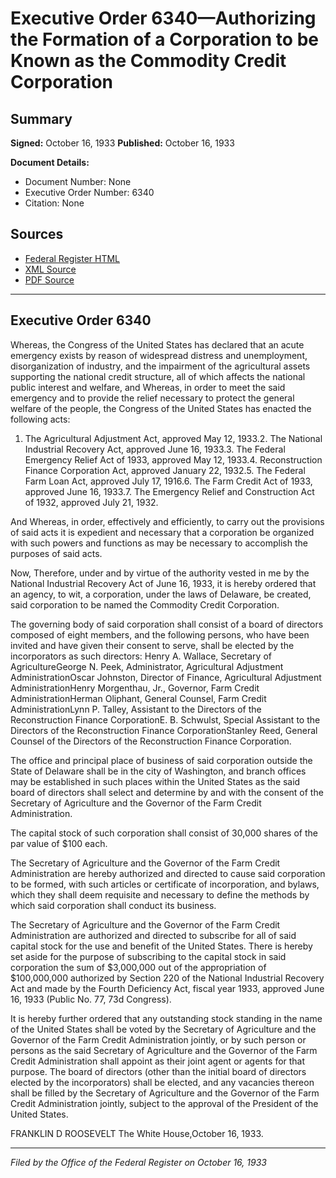 # Executive Order 6340—Authorizing the Formation of a Corporation to be Known as the Commodity Credit Corporation

## Summary

**Signed:** October 16, 1933
**Published:** October 16, 1933

**Document Details:**
- Document Number: None
- Executive Order Number: 6340
- Citation: None

## Sources
- [Federal Register HTML](https://www.presidency.ucsb.edu/documents/executive-order-6340-authorizing-the-formation-corporation-be-known-the-commodity-credit)
- [XML Source](None)
- [PDF Source](None)

---

## Executive Order 6340

Whereas, the Congress of the United States has declared that an acute emergency exists by reason of widespread distress and unemployment, disorganization of industry, and the impairment of the agricultural assets supporting the national credit structure, all of which affects the national public interest and welfare, and
Whereas, in order to meet the said emergency and to provide the relief necessary to protect the general welfare of the people, the Congress of the United States has enacted the following acts:
1. The Agricultural Adjustment Act, approved May 12, 1933.2. The National Industrial Recovery Act, approved June 16, 1933.3. The Federal Emergency Relief Act of 1933, approved May 12, 1933.4. Reconstruction Finance Corporation Act, approved January 22, 1932.5. The Federal Farm Loan Act, approved July 17, 1916.6. The Farm Credit Act of 1933, approved June 16, 1933.7. The Emergency Relief and Construction Act of 1932, approved July 21, 1932.

And Whereas, in order, effectively and efficiently, to carry out the provisions of said acts it is expedient and necessary that a corporation be organized with such powers and functions as may be necessary to accomplish the purposes of said acts.

Now, Therefore, under and by virtue of the authority vested in me by the National Industrial Recovery Act of June 16, 1933, it is hereby ordered that an agency, to wit, a corporation, under the laws of Delaware, be created, said corporation to be named the Commodity Credit Corporation.

The governing body of said corporation shall consist of a board of directors composed of eight members, and the following persons, who have been invited and have given their consent to serve, shall be elected by the incorporators as such directors:
Henry A. Wallace, Secretary of AgricultureGeorge N. Peek, Administrator, Agricultural Adjustment AdministrationOscar Johnston, Director of Finance, Agricultural Adjustment AdministrationHenry Morgenthau, Jr., Governor, Farm Credit AdministrationHerman Oliphant, General Counsel, Farm Credit AdministrationLynn P. Talley, Assistant to the Directors of the Reconstruction Finance CorporationE. B. Schwulst, Special Assistant to the Directors of the Reconstruction Finance CorporationStanley Reed, General Counsel of the Directors of the Reconstruction Finance Corporation.

The office and principal place of business of said corporation outside the State of Delaware shall be in the city of Washington, and branch offices may be established in such places within the United States as the said board of directors shall select and determine by and with the consent of the Secretary of Agriculture and the Governor of the Farm Credit Administration.

The capital stock of such corporation shall consist of 30,000 shares of the par value of $100 each.

The Secretary of Agriculture and the Governor of the Farm Credit Administration are hereby authorized and directed to cause said corporation to be formed, with such articles or certificate of incorporation, and bylaws, which they shall deem requisite and necessary to define the methods by which said corporation shall conduct its business.

The Secretary of Agriculture and the Governor of the Farm Credit Administration are authorized and directed to subscribe for all of said capital stock for the use and benefit of the United States. There is hereby set aside for the purpose of subscribing to the capital stock in said corporation the sum of $3,000,000 out of the appropriation of $100,000,000 authorized by Section 220 of the National Industrial Recovery Act and made by the Fourth Deficiency Act, fiscal year 1933, approved June 16, 1933 (Public No. 77, 73d Congress).

It is hereby further ordered that any outstanding stock standing in the name of the United States shall be voted by the Secretary of Agriculture and the Governor of the Farm Credit Administration jointly, or by such person or persons as the said Secretary of Agriculture and the Governor of the Farm Credit Administration shall appoint as their joint agent or agents for that purpose. The board of directors (other than the initial board of directors elected by the incorporators) shall be elected, and any vacancies thereon shall be filled by the Secretary of Agriculture and the Governor of the Farm Credit Administration jointly, subject to the approval of the President of the United States.

FRANKLIN D ROOSEVELT
The White House,October 16, 1933.

---

*Filed by the Office of the Federal Register on October 16, 1933*
